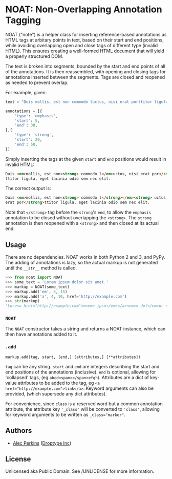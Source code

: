 # NOAT: Non-Overlapping Annotation Tagging

NOAT ("note") is a helper class for inserting reference-based annotations as
HTML tags at arbitary points in text, based on their start and end positions,
while avoiding overlapping open and close tags of different type (invalid HTML).
This ensures creating a well-formed HTML document that will yield a properly
structured DOM.

The text is broken into segments, bounded by the start and end points of all of
the annotations. It is then reassembled, with opening and closing tags for
annotations inserted between the segments. Tags are closed and reopened as
needed to prevent overlap.

For example, given:

```python
text = "Duis mollis, est non commodo luctus, nisi erat porttitor ligula, eget lacinia odio sem nec elit."

annotations = [{
    'type': 'emphasis',
    'start': 5,
    'end': 30,
},{
    'type': 'strong',
    'start': 20,
    'end': 50,
}]
```

Simply inserting the tags at the given `start` and `end` positions would result
in invalid HTML:

```html
Duis <em>mollis, est non<strong> commodo l</em>uctus, nisi erat por</strong>
ttitor ligula, eget lacinia odio sem nec elit.
```

The correct output is:

```html
Duis <em>mollis, est non<strong> commodo l</strong></em><strong> uctus, nisi
erat por</strong>ttitor ligula, eget lacinia odio sem nec elit.
```

Note that `</strong>` tag before the `strong`'s `end`, to allow the `emphasis`
annotation to be closed without overlapping the `<strong>`. The `strong`
annotation is then reopened with a `<strong>` and then closed at its actual end.



## Usage

There are no dependencies. NOAT works in both Python 2 and 3, and PyPy. The
adding of annotations is lazy, so the actual markup is not generated until the
`__str__` method is called.

```python
>>> from noat import NOAT
>>> some_text = 'Lorem ipsum dolor sit amet.'
>>> markup = NOAT(some_text)
>>> markup.add('em', 5, 15)
>>> markup.add('a', 4, 10, href='http://example.com')
>>> str(markup)
'Lore<a href="http://example.com">m<em> ipsu</em></a><em>m dol</em>or sit amet.'
```

### `NOAT`

The `NOAT` constructor takes a string and returns a NOAT instance, which can
then have annotations added to it.

### `.add`

    markup.add(tag, start, [end,] [attributes,] [**attributes])

`tag` can be any string. `start` and `end` are integers describing the start and
end positions of the annotations (inclusive). `end` is optional, allowing for
'collapsed' tags, (eg `abcd<span></span>efgh`). Attributes are a dict of
key-value attributes to be added to the tag, eg
`<a href="http://example.com">link</a>`. Keyword arguments can also be provided,
(which supersede any dict attributes).

For convenience, since `class` is a reserved word but a common annotation
attribute, the attribute key `'_class'` will be converted to `'class'`, allowing
for keyword arguments to be written as `_class="marker"`.




## Authors

* [Alec Perkins](https://github.com/alecperkins) ([Droptype Inc](http://droptype.com))



## License

Unlicensed aka Public Domain. See /UNLICENSE for more information.


